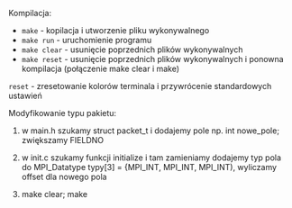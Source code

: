 Kompilacja:

- `make` - kopilacja i utworzenie pliku wykonywalnego
- `make run` - uruchomienie programu 
- `make clear` - usunięcie poprzednich plików wykonywalnych 
- `make reset` - usunięcie poprzednich plików wykonywalnych i ponowna kompilacja (połączenie make clear i make)


`reset` - zresetowanie kolorów terminala i przywrócenie standardowych ustawień

Modyfikowanie typu pakietu:

1. w main.h szukamy struct packet_t i dodajemy pole np. int nowe_pole; zwiększamy FIELDNO

2. w init.c szukamy funkcji initialize i tam zamieniamy dodajemy typ pola do MPI_Datatype typy[3] = {MPI_INT, MPI_INT, MPI_INT), wyliczamy offset dla nowego pola

3. make clear; make

